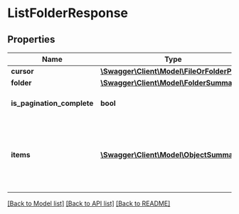 # ListFolderResponse

## Properties
Name | Type | Description | Notes
------------ | ------------- | ------------- | -------------
**cursor** | [**\Swagger\Client\Model\FileOrFolderPath**](FileOrFolderPath.md) |  | 
**folder** | [**\Swagger\Client\Model\FolderSummary**](FolderSummary.md) |  | 
**is_pagination_complete** | **bool** | If &#x60;true&#x60; then paging has completed. | 
**items** | [**\Swagger\Client\Model\ObjectSummary[]**](ObjectSummary.md) | Summary information about each of the folder&#x27;s descendants (files and folders). | 

[[Back to Model list]](../../README.md#documentation-for-models) [[Back to API list]](../../README.md#documentation-for-api-endpoints) [[Back to README]](../../README.md)

